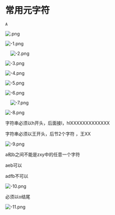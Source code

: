 # 常用元字符

`A`

![.png](image/.png)

![-1.png](image/-1.png)

    ![-2.png](image/-2.png)

![-3.png](image/-3.png)

![-4.png](image/-4.png)

![-5.png](image/-5.png)

![-6.png](image/-6.png)

    ![-7.png](image/-7.png)

![-8.png](image/-8.png)

字符串必须以h开头，后面接l，hlXXXXXXXXXXXXX

字符串必须以王开头，后节2个字符 ，王XX

![-9.png](image/-9.png)

a和b之间不能是zxy中的任意一个字符

aeb可以

adfb不可以

![-10.png](image/-10.png)

必须以o结尾

![-11.png](image/-11.png)
